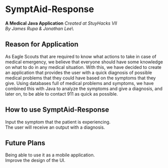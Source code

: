 # SymptAid-Response
**A Medical Java Application**
*Created at StuyHacks VII*\
*By James Rupa & Jonathan Lee*\

## Reason for Application
As Eagle Scouts that are required to know what actions to take in case of medical emergency,
we believe that everyone should have some knowledge on what to do in any medical situation.
With this, we have decided to create an application that provides the user with a quick diagnosis
of possible medical problems that they could have based on the symptoms that they give.
Using databases full of medical problems and symptoms, we have combined this with Java to analyze
the symptoms and give a diagnosis, and later on, to be able to contact 911 as quick as possible.

## How to use SymptAid-Response
Input the symptom that the patient is experiencing.\
The user will receive an output with a diagnosis.

## Future Plans
Being able to use it as a mobile application.\
Improve the design of the UI.
